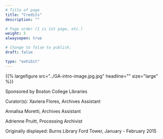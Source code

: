 ```yaml
---
# Title of page
title: "Credits"
description: ""

# Page order (1 is 1st page, etc.)
weight: 5
alwaysopen: true

# Change to false to publish.
draft: false

type: "exhibit"
---
```

{{% largefigure src="../GA-intro-image.jpg.jpg" headline="" size="large" %}}

Sponsored by Boston College Libraries

Curator(s): Xaviera Flores, Archives Assistant

Annalisa Moretti, Archives Assistant

Adrienne Pruitt, Processing Archivist

Originally displayed: Burns Library Ford Tower, January - February 2015
